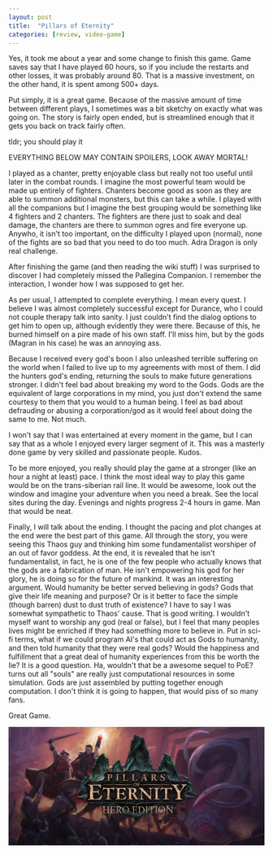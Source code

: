 ```yaml
---
layout: post
title:  "Pillars of Eternity"
categories: [review, video-game]
---
```


Yes, it took me about a year and some change to finish this game. Game saves say that I have played 60 hours, so if you include the restarts and other losses, it was probably around 80. That is a massive investment, on the other hand, it is spent among 500+ days.

Put simply, it is a great game. Because of the massive amount of time between different plays, I sometimes was a bit sketchy on exactly what was going on. The story is fairly open ended, but is streamlined enough that it gets you back on track fairly often.

tldr; you should play it

EVERYTHING BELOW MAY CONTAIN SPOILERS, LOOK AWAY MORTAL!

I played as a chanter, pretty enjoyable class but really not too useful until later in the combat rounds. I imagine the most powerful team would be made up entirely of fighters. Chanters become good as soon as they are able to summon additional monsters, but this can take a while. I played with all the companions but I imagine the best grouping would be something like 4 fighters and 2 chanters. The fighters are there just to soak and deal damage, the chanters are there to summon ogres and fire everyone up. Anywho, it isn't too important, on the difficulty I played upon (normal), none of the fights are so bad that you need to do too much. Adra Dragon is only real challenge.

After finishing the game (and then reading the wiki stuff) I was surprised to discover I had completely missed the Pallegina Companion. I remember the interaction, I wonder how I was supposed to get her.

As per usual, I attempted to complete everything. I mean every quest. I believe I was almost completely successful except for Durance, who I could not couple therapy talk into sanity. I just couldn't find the dialog options to get him to open up, although evidently they were there. Because of this, he burned himself on a pire made of his own staff. I'll miss him, but by the gods (Magran in his case) he was an annoying ass.

Because I received every god's boon I also unleashed terrible suffering on the world when I failed to live up to my agreements with most of them. I did the hunters god's ending, returning the souls to make future generations stronger. I didn't feel bad about breaking my word to the Gods. Gods are the equivalent of large corporations in my mind, you just don't extend the same courtesy to them that you would to a human being. I feel as bad about defrauding or abusing a corporation/god as it would feel about doing the same to me. Not much.

I won't say that I was entertained at every moment in the game, but I can say that as a whole I enjoyed every larger segment of it. This was a masterly done game by very skilled and passionate people. Kudos.

To be more enjoyed, you really should play the game at a stronger (like an hour a night at least) pace. I think the most ideal way to play this game would be on the trans-siberian rail line. It would be awesome, look out the window and imagine your adventure when you need a break. See the local sites during the day. Evenings and nights progress 2-4 hours in game. Man that would be neat.

Finally, I will talk about the ending. I thought the pacing and plot changes at the end were the best part of this game. All through the story, you were seeing this Thaos guy and thinking him some fundamentalist worshiper of an out of favor goddess. At the end, it is revealed that he isn't fundamentalist, in fact, he is one of the few people who actually knows that the gods are a fabrication of man. He isn't empowering his god for her glory, he is doing so for the future of mankind. It was an interesting argument. Would humanity be better served believing in gods? Gods that give their life meaning and purpose? Or is it better to face the simple (though barren) dust to dust truth of existence? I have to say I was somewhat sympathetic to Thaos' cause. That is good writing. I wouldn't myself want to worship any god (real or false), but I feel that many peoples lives might be enriched if they had something more to believe in. Put in sci-fi terms, what if we could program AI's that could act as Gods to humanity, and then told humanity that they were real gods? Would the happiness and fulfillment that a great deal of humanity experiences from this be worth the lie? It is a good question. Ha, wouldn't that be a awesome sequel to PoE? turns out all "souls" are really just computational resources in some simulation. Gods are just assembled by putting together enough computation. I don't think it is going to happen, that would piss of so many fans.

Great Game.


<div class="videos">
<div class="video">
<img src="/assets/pillars-of-eternity-hero-edition.jpg"/>
</div>
</div>
